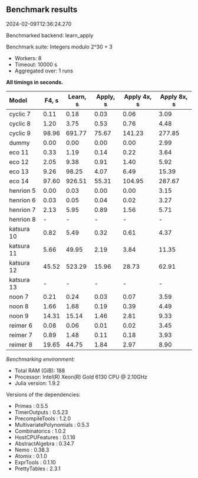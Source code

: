## Benchmark results

2024-02-09T12:36:24.270

Benchmarked backend: learn_apply

Benchmark suite: Integers modulo 2^30 + 3

- Workers: 8
- Timeout: 10000 s
- Aggregated over: 1 runs

**All timings in seconds.**

|Model|F4, s|Learn, s|Apply, s|Apply 4x, s|Apply 8x, s|
|:----|---|---|---|---|---|
|cyclic 7|0.11|0.18|0.03|0.06|3.09|
|cyclic 8|1.20|3.75|0.53|0.76|4.48|
|cyclic 9|98.96|691.77|75.67|141.23|277.85|
|dummy|0.00|0.00|0.00|0.00|2.99|
|eco 11|0.33|1.19|0.14|0.22|3.64|
|eco 12|2.05|9.38|0.91|1.40|5.92|
|eco 13|9.26|98.25|4.07|6.49|15.39|
|eco 14|97.60|926.51|55.31|104.95|287.67|
|henrion 5|0.00|0.03|0.00|0.00|3.15|
|henrion 6|0.03|0.05|0.04|0.02|3.27|
|henrion 7|2.13|5.95|0.89|1.56|5.71|
|henrion 8| - | - | - | - | - |
|katsura 10|0.82|5.49|0.32|0.61|4.37|
|katsura 11|5.66|49.95|2.19|3.84|11.35|
|katsura 12|45.52|523.29|15.96|28.73|62.91|
|katsura 13| - | - | - | - | - |
|noon 7|0.21|0.24|0.03|0.07|3.59|
|noon 8|1.66|1.68|0.19|0.39|4.49|
|noon 9|14.31|15.14|1.46|2.81|9.33|
|reimer 6|0.08|0.06|0.01|0.02|3.45|
|reimer 7|0.89|1.48|0.11|0.18|3.93|
|reimer 8|19.65|44.75|1.84|2.97|8.90|

*Benchmarking environment:*

* Total RAM (GiB): 188
* Processor: Intel(R) Xeon(R) Gold 6130 CPU @ 2.10GHz
* Julia version: 1.9.2

Versions of the dependencies:

* Primes : 0.5.5
* TimerOutputs : 0.5.23
* PrecompileTools : 1.2.0
* MultivariatePolynomials : 0.5.3
* Combinatorics : 1.0.2
* HostCPUFeatures : 0.1.16
* AbstractAlgebra : 0.34.7
* Nemo : 0.38.3
* Atomix : 0.1.0
* ExprTools : 0.1.10
* PrettyTables : 2.3.1
